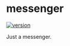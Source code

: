 # messenger

[![version](https://img.shields.io/badge/version-0.1-green.svg)](https://github.com/ivanjermakov/messenger/releases/latest)

Just a messenger.
